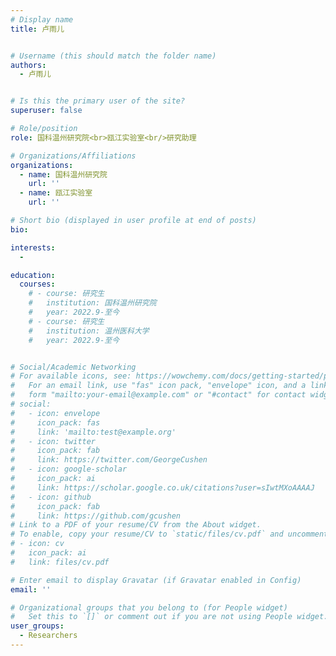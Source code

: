 ```yaml
---
# Display name
title: 卢雨儿


# Username (this should match the folder name)
authors:
  - 卢雨儿


# Is this the primary user of the site?
superuser: false

# Role/position
role: 国科温州研究院<br>瓯江实验室<br/>研究助理

# Organizations/Affiliations
organizations:
  - name: 国科温州研究院
    url: ''
  - name: 瓯江实验室
    url: ''

# Short bio (displayed in user profile at end of posts)
bio: 

interests:
  - 

education:
  courses:
    # - course: 研究生
    #   institution: 国科温州研究院
    #   year: 2022.9-至今
    # - course: 研究生
    #   institution: 温州医科大学
    #   year: 2022.9-至今


# Social/Academic Networking
# For available icons, see: https://wowchemy.com/docs/getting-started/page-builder/#icons
#   For an email link, use "fas" icon pack, "envelope" icon, and a link in the
#   form "mailto:your-email@example.com" or "#contact" for contact widget.
# social:
#   - icon: envelope
#     icon_pack: fas
#     link: 'mailto:test@example.org'
#   - icon: twitter
#     icon_pack: fab
#     link: https://twitter.com/GeorgeCushen
#   - icon: google-scholar
#     icon_pack: ai
#     link: https://scholar.google.co.uk/citations?user=sIwtMXoAAAAJ
#   - icon: github
#     icon_pack: fab
#     link: https://github.com/gcushen
# Link to a PDF of your resume/CV from the About widget.
# To enable, copy your resume/CV to `static/files/cv.pdf` and uncomment the lines below.
# - icon: cv
#   icon_pack: ai
#   link: files/cv.pdf

# Enter email to display Gravatar (if Gravatar enabled in Config)
email: ''

# Organizational groups that you belong to (for People widget)
#   Set this to `[]` or comment out if you are not using People widget.
user_groups:
  - Researchers
---
```



